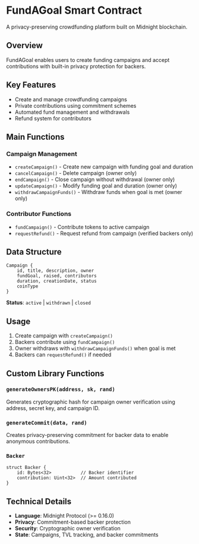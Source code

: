 # FundAGoal Smart Contract

A privacy-preserving crowdfunding platform built on Midnight blockchain.

## Overview

FundAGoal enables users to create funding campaigns and accept contributions with built-in privacy protection for backers.

## Key Features

- Create and manage crowdfunding campaigns
- Private contributions using commitment schemes
- Automated fund management and withdrawals
- Refund system for contributors

## Main Functions

### Campaign Management
- `createCampaign()` - Create new campaign with funding goal and duration
- `cancelCampaign()` - Delete campaign (owner only)
- `endCampaign()` - Close campaign without withdrawal (owner only)
- `updateCampaign()` - Modify funding goal and duration (owner only)
- `withdrawCampaignFunds()` - Withdraw funds when goal is met (owner only)

### Contributor Functions
- `fundCampaign()` - Contribute tokens to active campaign
- `requestRefund()` - Request refund from campaign (verified backers only)

## Data Structure

```
Campaign {
    id, title, description, owner
    fundGoal, raised, contributors
    duration, creationDate, status
    coinType
}
```

**Status**: `active` | `withdrawn` | `closed`

## Usage

1. Create campaign with `createCampaign()`
2. Backers contribute using `fundCampaign()`
3. Owner withdraws with `withdrawCampaignFunds()` when goal is met
4. Backers can `requestRefund()` if needed

## Custom Library Functions

### `generateOwnersPK(address, sk, rand)`
Generates cryptographic hash for campaign owner verification using address, secret key, and campaign ID.

### `generateCommit(data, rand)`
Creates privacy-preserving commitment for backer data to enable anonymous contributions.

### `Backer`
```
struct Backer {
    id: Bytes<32>           // Backer identifier  
    contribution: Uint<32>  // Amount contributed
}
```

## Technical Details

- **Language**: Midnight Protocol (>= 0.16.0)
- **Privacy**: Commitment-based backer protection
- **Security**: Cryptographic owner verification
- **State**: Campaigns, TVL tracking, and backer commitments